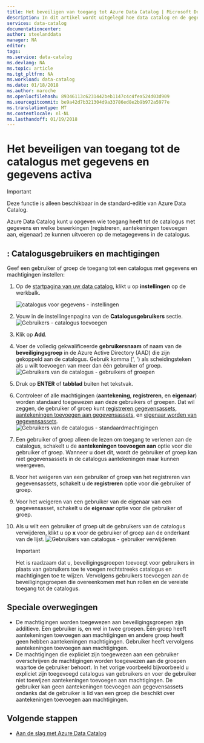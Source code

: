 ```yaml
---
title: Het beveiligen van toegang tot Azure Data Catalog | Microsoft Docs
description: In dit artikel wordt uitgelegd hoe data catalog en de gegevensassets beveiligen.
services: data-catalog
documentationcenter: 
author: steelanddata
manager: NA
editor: 
tags: 
ms.service: data-catalog
ms.devlang: NA
ms.topic: article
ms.tgt_pltfrm: NA
ms.workload: data-catalog
ms.date: 01/18/2018
ms.author: maroche
ms.openlocfilehash: 89346113c6231442beb1147c4c4fea524d03d909
ms.sourcegitcommit: be9a42d7b321304d9a33786ed8e2b9b972a5977e
ms.translationtype: MT
ms.contentlocale: nl-NL
ms.lasthandoff: 01/19/2018
---
```

# <a name="how-to-secure-access-to-data-catalog-and-data-assets"></a>Het beveiligen van toegang tot de catalogus met gegevens en gegevens activa
> [!IMPORTANT]
> Deze functie is alleen beschikbaar in de standard-editie van Azure Data Catalog.

Azure Data Catalog kunt u opgeven wie toegang heeft tot de catalogus met gegevens en welke bewerkingen (registreren, aantekeningen toevoegen aan, eigenaar) ze kunnen uitvoeren op de metagegevens in de catalogus. 

## <a name="catalog-users-and-permissions"></a>: Catalogusgebruikers en machtigingen
Geef een gebruiker of groep de toegang tot een catalogus met gegevens en machtigingen instellen:

1. Op de [startpagina van uw data catalog](http://www.azuredatacatalog.com), klikt u op **instellingen** op de werkbalk.

    ![catalogus voor gegevens - instellingen](media/data-catalog-how-to-secure-catalog/data-catalog-settings.png)
2. Vouw in de instellingenpagina van de **Catalogusgebruikers** sectie.
    ![Gebruikers - catalogus toevoegen](media/data-catalog-how-to-secure-catalog/data-catalog-add-button.png)
3. Klik op **Add**.
4. Voer de volledig gekwalificeerde **gebruikersnaam** of naam van de **beveiligingsgroep** in de Azure Active Directory (AAD) die zijn gekoppeld aan de catalogus. Gebruik komma (', ') als scheidingsteken als u wilt toevoegen van meer dan één gebruiker of groep.
    ![Gebruikers van de catalogus - gebruikers of groepen](media/data-catalog-how-to-secure-catalog/data-catalog-users-groups.png)
5. Druk op **ENTER** of **tabblad** buiten het tekstvak. 
6.  Controleer of alle machtigingen (**aantekening**, **registreren**, en **eigenaar**) worden standaard toegewezen aan deze gebruikers of groepen. Dat wil zeggen, de gebruiker of groep kunt [registreren gegevensassets]( data-catalog-how-to-register.md), [aantekeningen toevoegen aan gegevensassets]( data-catalog-how-to-annotate.md), en [eigenaar worden van gegevensassets]( data-catalog-how-to-manage.md). 
    ![Gebruikers van de catalogus - standaardmachtigingen](media/data-catalog-how-to-secure-catalog/data-catalog-default-permissions.png)
7.  Een gebruiker of groep alleen de lezen om toegang te verlenen aan de catalogus, schakelt u de **aantekeningen toevoegen aan** optie voor die gebruiker of groep. Wanneer u doet dit, wordt de gebruiker of groep kan niet gegevensassets in de catalogus aantekeningen maar kunnen weergeven. 
8.  Voor het weigeren van een gebruiker of groep van het registreren van gegevensassets, schakelt u de **registreren** optie voor die gebruiker of groep.
9.  Voor het weigeren van een gebruiker van de eigenaar van een gegevensasset, schakelt u de **eigenaar** optie voor die gebruiker of groep. 
10. Als u wilt een gebruiker of groep uit de gebruikers van de catalogus verwijderen, klikt u op **x** voor de gebruiker of groep aan de onderkant van de lijst. 
    ![Gebruikers van catalogus - gebruiker verwijderen](media/data-catalog-how-to-secure-catalog/data-catalog-delete-user.png)

    > [!IMPORTANT]
    > Het is raadzaam dat u, beveiligingsgroepen toevoegt voor gebruikers in plaats van gebruikers toe te voegen rechtstreeks catalogus en machtigingen toe te wijzen. Vervolgens gebruikers toevoegen aan de beveiligingsgroepen die overeenkomen met hun rollen en de vereiste toegang tot de catalogus.

## <a name="special-considerations"></a>Speciale overwegingen

- De machtigingen worden toegewezen aan beveiligingsgroepen zijn additieve. Een gebruiker is, en wel in twee groepen. Één groep heeft aantekeningen toevoegen aan machtigingen en andere groep heeft geen hebben aantekeningen machtigingen. Gebruiker heeft vervolgens aantekeningen toevoegen aan machtigingen. 
- De machtigingen die expliciet zijn toegewezen aan een gebruiker overschrijven de machtigingen worden toegewezen aan de groepen waartoe de gebruiker behoort. In het vorige voorbeeld bijvoorbeeld u expliciet zijn toegevoegd catalogus van gebruikers en voer de gebruiker niet toewijzen aantekeningen toevoegen aan machtigingen. De gebruiker kan geen aantekeningen toevoegen aan gegevensassets ondanks dat de gebruiker is lid van een groep die beschikt over aantekeningen toevoegen aan machtigingen.

## <a name="next-steps"></a>Volgende stappen
- [Aan de slag met Azure Data Catalog](data-catalog-get-started.md)

